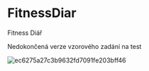 # FitnessDiar

Fitness Diář

Nedokončená verze vzorového zadání na test

![ec6275a27c3b9632fd7091fe203bff46](https://user-images.githubusercontent.com/90755402/150028726-17d83e0a-e539-4926-9531-a2df55ed02d3.jpg)
